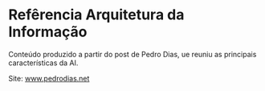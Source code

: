 # Refêrencia Arquitetura da Informação

Conteúdo produzido a partir do post de Pedro Dias, ue reuniu as principais características da AI.

Site: www.pedrodias.net